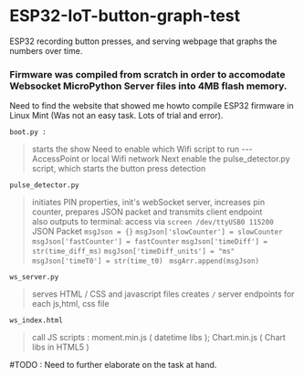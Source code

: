 # ESP32-IoT-button-graph-test
ESP32 recording button presses, and serving webpage that graphs the numbers over time.


### Firmware was compiled from scratch in order to accomodate Websocket MicroPython Server files into 4MB flash memory.

Need to find the website that showed me howto compile ESP32 firmware in Linux Mint  (Was not an easy task.  Lots of trial and error).
```
boot.py :	
```
> starts the show 
> Need to enable which Wifi script to run ---  AccessPoint or local Wifi network
> Next enable the pulse_detector.py script,  which starts the button press detection


```
pulse_detector.py
```
> initiates PIN properties, init's webSocket server, increases pin counter, prepares JSON packet and transmits client endpoint  
> also outputs to terminal:  access via `screen /dev/ttyUSB0 115200`
>  JSON Packet
> `msgJson = {}`
> `msgJson['slowCounter'] = slowCounter`
> `msgJson['fastCounter'] = fastCounter`
> `msgJson['timeDiff'] = str(time_diff_ms)`
> `msgJson['timeDiff_units'] = "ms"`
> `msgJson['timeT0'] = str(time_t0) ` 
> `msgArr.append(msgJson)`

```
ws_server.py
```
> serves HTML / CSS and javascript files
> creates `/` server endpoints for each js,html, css file 

```
ws_index.html
```
> call JS scripts :  moment.min.js ( datetime libs ); Chart.min.js ( Chart libs in HTML5 <canvas> )  
>

#TODO : Need to further elaborate on the task at hand.